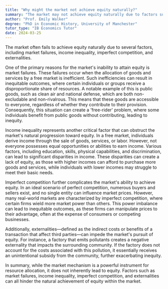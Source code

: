 ```yaml
---
title: "Why might the market not achieve equity naturally?"
summary: "The market may not achieve equity naturally due to factors such as market failures, income inequality, and imperfect competition."
author: "Prof. Emily Walker"
degree: "PhD in Economic History, University of Manchester"
tutor_type: "IB Economics Tutor"
date: 2024-03-25
---
```


The market often fails to achieve equity naturally due to several factors, including market failures, income inequality, imperfect competition, and externalities.

One of the primary reasons for the market's inability to attain equity is market failures. These failures occur when the allocation of goods and services by a free market is inefficient. Such inefficiencies can result in inequitable outcomes, where certain individuals or groups receive a disproportionate share of resources. A notable example of this is public goods, such as clean air and national defense, which are both non-excludable and non-rivalrous. This means that these goods are accessible to everyone, regardless of whether they contribute to their provision. Consequently, this situation can create a 'free-rider' problem, where some individuals benefit from public goods without contributing, leading to inequity.

Income inequality represents another critical factor that can obstruct the market's natural progression toward equity. In a free market, individuals derive income through the sale of goods, services, or labor. However, not everyone possesses equal opportunities or abilities to earn income. Various factors, including education, skills, physical capabilities, and discrimination, can lead to significant disparities in income. These disparities can create a lack of equity, as those with higher incomes can afford to purchase more goods and services, while individuals with lower incomes may struggle to meet their basic needs.

Imperfect competition further complicates the market's ability to achieve equity. In an ideal scenario of perfect competition, numerous buyers and sellers exist, and no single entity can influence market prices. However, many real-world markets are characterized by imperfect competition, where certain firms wield more market power than others. This power imbalance can lead to inequitable outcomes, as these firms can manipulate prices to their advantage, often at the expense of consumers or competing businesses.

Additionally, externalities—defined as the indirect costs or benefits of a transaction that affect third parties—can impede the market's pursuit of equity. For instance, a factory that emits pollutants creates a negative externality that impacts the surrounding community. If the factory does not account for the costs associated with this pollution, it essentially receives an unintentional subsidy from the community, further exacerbating inequity.

In summary, while the market mechanism is a powerful instrument for resource allocation, it does not inherently lead to equity. Factors such as market failures, income inequality, imperfect competition, and externalities can all hinder the natural achievement of equity within the market.
    